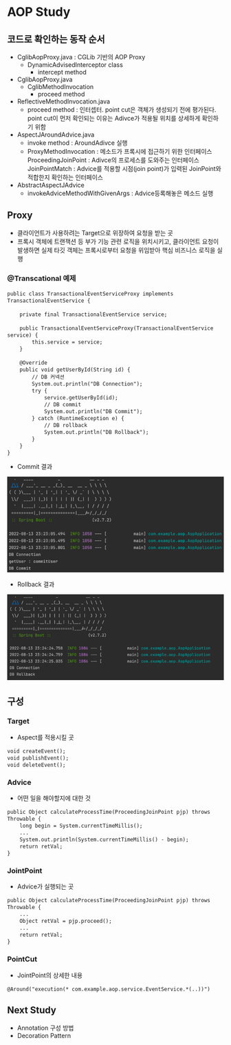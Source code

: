 # AOP Study
## 코드로 확인하는 동작 순서
- CglibAopProxy.java : CGLib 기반의 AOP Proxy
  - DynamicAdvisedInterceptor class
    - intercept method
- CglibAopProxy.java
  - CglibMethodInvocation
    - proceed method
- ReflectiveMethodInvocation.java
  - proceed method : 인터셉터. point cut은 객체가 생성되기 전에 평가된다. point cut이 먼저 확인되는 이유는 Adivce가 적용될 위치를 상세하게 확인하기 위함
- AspectJAroundAdvice.java
  - invoke method : AroundAdivce 실행
  - ProxyMethodInvocation : 메소드가 프록시에 접근하기 위한 인터페이스 
    ProceedingJoinPoint : Adivce의 프로세스를 도와주는 인터페이스 
    JoinPointMatch : Advice를 적용할 시점(join point)가 입력된 JoinPoint와 적합한지 확인하는 인터페이스
- AbstractAspectJAdvice
  - invokeAdviceMethodWithGivenArgs : Advice등록해놓은 메소드 실행

## Proxy
- 클라이언트가 사용하려는 Target으로 위장하여 요청을 받는 곳
- 프록시 객체에 트랜잭션 등 부가 기능 관련 로직을 위치시키고, 클라이언트 요청이 발생하면 실제 타깃 객체는 프록시로부터 요청을 위임받아 핵심 비즈니스 로직을 실행  
  
### @Transcational 예제
```
public class TransactionalEventServiceProxy implements TransactionalEventService {

    private final TransactionalEventService service;

    public TransactionalEventServiceProxy(TransactionalEventService service) {
        this.service = service;
    }

    @Override
    public void getUserById(String id) {
        // DB 커넥션
        System.out.println("DB Connection");
        try {
            service.getUserById(id);
            // DB commit
            System.out.println("DB Commit");
        } catch (RuntimeException e) {
            // DB rollback
            System.out.println("DB Rollback");
        }
    }
}
```
- Commit 결과

![Commit 결과](src/main/resources/img/transactional_commit.png)
- Rollback 결과

![Commit 결과](src/main/resources/img/transactional_rollback.png)

## 구성
### Target
- Aspect를 적용시킬 곳
```
void createEvent();
void publishEvent();
void deleteEvent();
```
### Advice
- 어떤 일을 해야할지에 대한 것
```
public Object calculateProcessTime(ProceedingJoinPoint pjp) throws Throwable {
    long begin = System.currentTimeMillis();
    ... 
    System.out.println(System.currentTimeMillis() - begin);
    return retVal;
}
```
### JointPoint
- Advice가 실행되는 곳
```
public Object calculateProcessTime(ProceedingJoinPoint pjp) throws Throwable {
    ...
    Object retVal = pjp.proceed();
    ...
    return retVal;
}
```
### PointCut
- JointPoint의 상세한 내용
```
@Around("execution(* com.example.aop.service.EventService.*(..))")
```

## Next Study
- Annotation 구성 방법
- Decoration Pattern